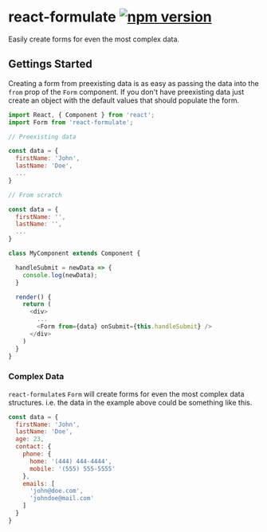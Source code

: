 # react-formulate [![npm version](https://badge.fury.io/js/react-formulate.svg)](https://badge.fury.io/js/react-formulate)
Easily create forms for even the most complex data.

## Gettings Started
Creating a form from preexisting data is as easy as passing the data into the `from` prop of the `Form` component. If you don't have preexisting data just create an object with the default values that should populate the form.
```js
import React, { Component } from 'react';
import Form from 'react-formulate';

// Preexisting data

const data = {
  firstName: 'John',
  lastName: 'Doe',
  ...
}

// From scratch

const data = {
  firstName: '',
  lastName: '',
  ...
}

class MyComponent extends Component {

  handleSubmit = newData => {
    console.log(newData);
  }

  render() {
    return (
      <div>
        ...
        <Form from={data} onSubmit={this.handleSubmit} />
      </div>
    )
  }
}
```
### Complex Data
`react-formulate`s `Form` will create forms for even the most complex data structures. i.e. the data in the example above could be something like this.

```js
const data = {
  firstName: 'John',
  lastName: 'Doe',
  age: 23,
  contact: {
    phone: {
      home: '(444) 444-4444',
      mobile: '(555) 555-5555'
    },
    emails: [
      'john@doe.com',
      'johndoe@mail.com'
    ]
  }
}
```
